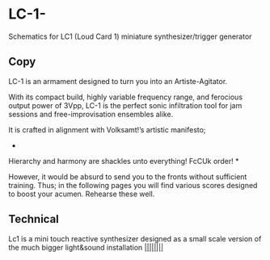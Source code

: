 # LC-1-
Schematics for LC1 (Loud Card 1) miniature synthesizer/trigger generator

<h2> Copy </h2>
LC-1 is an armament designed to turn you into an Artiste-Agitator.

With its compact build, highly variable frequency range, and ferocious output power of 3Vpp, LC-1 is the perfect sonic infiltration tool
 for jam sessions and free-improvisation ensembles alike. 

It is crafted in alignment with Volksamt!’s artistic manifesto;

*
Hierarchy and harmony are shackles unto everything!
FcCUk order!
*

However, 
it would be absurd to send you to the fronts without sufficient training.
Thus;
 in the following pages you will find various scores
designed to boost your acumen.
Rehearse these well.

<h2> Technical </h2>

Lc1 is a mini touch reactive synthesizer designed as a small scale version of the much bigger light&sound installation [||||||||](wwww.volksamt.org/menagerie.html)
